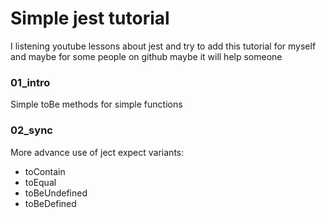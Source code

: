 # Simple jest tutorial
I listening youtube lessons about jest and try to add this tutorial for myself
and maybe for some people on github maybe it will help someone

### 01_intro
Simple toBe methods for simple functions

### 02_sync
More advance use of ject expect variants:
- toContain
- toEqual
- toBeUndefined
- toBeDefined
